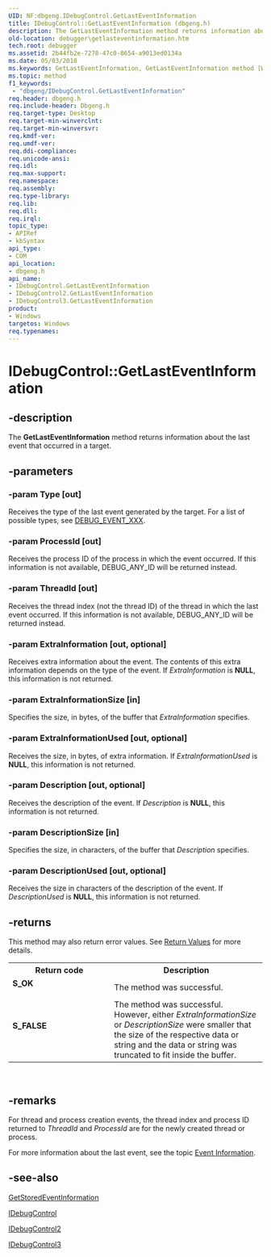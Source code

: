 ```yaml
---
UID: NF:dbgeng.IDebugControl.GetLastEventInformation
title: IDebugControl::GetLastEventInformation (dbgeng.h)
description: The GetLastEventInformation method returns information about the last event that occurred in a target.
old-location: debugger\getlasteventinformation.htm
tech.root: debugger
ms.assetid: 2b44fb2e-7278-47c0-8654-a9013ed0134a
ms.date: 05/03/2018
ms.keywords: GetLastEventInformation, GetLastEventInformation method [Windows Debugging], GetLastEventInformation method [Windows Debugging],IDebugControl interface, GetLastEventInformation method [Windows Debugging],IDebugControl2 interface, GetLastEventInformation method [Windows Debugging],IDebugControl3 interface, IDebugControl interface [Windows Debugging],GetLastEventInformation method, IDebugControl.GetLastEventInformation, IDebugControl2 interface [Windows Debugging],GetLastEventInformation method, IDebugControl2::GetLastEventInformation, IDebugControl3 interface [Windows Debugging],GetLastEventInformation method, IDebugControl3::GetLastEventInformation, IDebugControl::GetLastEventInformation, IDebugControl_4016bdce-0386-4c6f-9039-9a4046f3805b.xml, dbgeng/IDebugControl2::GetLastEventInformation, dbgeng/IDebugControl3::GetLastEventInformation, dbgeng/IDebugControl::GetLastEventInformation, debugger.getlasteventinformation
ms.topic: method
f1_keywords:
 - "dbgeng/IDebugControl.GetLastEventInformation"
req.header: dbgeng.h
req.include-header: Dbgeng.h
req.target-type: Desktop
req.target-min-winverclnt: 
req.target-min-winversvr: 
req.kmdf-ver: 
req.umdf-ver: 
req.ddi-compliance: 
req.unicode-ansi: 
req.idl: 
req.max-support: 
req.namespace: 
req.assembly: 
req.type-library: 
req.lib: 
req.dll: 
req.irql: 
topic_type:
- APIRef
- kbSyntax
api_type:
- COM
api_location:
- dbgeng.h
api_name:
- IDebugControl.GetLastEventInformation
- IDebugControl2.GetLastEventInformation
- IDebugControl3.GetLastEventInformation
product:
- Windows
targetos: Windows
req.typenames: 
---
```


# IDebugControl::GetLastEventInformation


## -description


The <b>GetLastEventInformation</b>  method returns information about the last event that occurred in a target.


## -parameters




### -param Type [out]

Receives the type of the last event generated by the target.  For a list of possible types, see <a href="https://docs.microsoft.com/previous-versions/ff541478(v=vs.85)">DEBUG_EVENT_XXX</a>.


### -param ProcessId [out]

Receives the process ID of the process in which the event occurred.  If this information is not available, DEBUG_ANY_ID will be returned instead.


### -param ThreadId [out]

Receives the thread index (not the thread ID) of the thread in which the last event occurred.  If this information is not available, DEBUG_ANY_ID will be returned instead.


### -param ExtraInformation [out, optional]

Receives extra information about the event.  The contents of this extra information depends on the type of the event.  If <i>ExtraInformation</i> is <b>NULL</b>, this information is not returned.


### -param ExtraInformationSize [in]

Specifies the size, in bytes, of the buffer that <i>ExtraInformation</i> specifies.


### -param ExtraInformationUsed [out, optional]

Receives the size, in bytes, of extra information.  If <i>ExtraInformationUsed</i> is <b>NULL</b>, this information is not returned.


### -param Description [out, optional]

Receives the description of the event.  If <i>Description</i> is <b>NULL</b>, this information is not returned.


### -param DescriptionSize [in]

Specifies the size, in characters, of the buffer that <i>Description</i> specifies.


### -param DescriptionUsed [out, optional]

Receives the size in characters of the description of the event.  If <i>DescriptionUsed </i>is <b>NULL</b>, this information is not returned.


## -returns



This method may also return error values.  See <a href="https://docs.microsoft.com/windows-hardware/drivers/debugger/hresult-values">Return Values</a> for more details.

<table>
<tr>
<th>Return code</th>
<th>Description</th>
</tr>
<tr>
<td width="40%">
<dl>
<dt><b>S_OK</b></dt>
</dl>
</td>
<td width="60%">
The method was successful.

</td>
</tr>
<tr>
<td width="40%">
<dl>
<dt><b>S_FALSE</b></dt>
</dl>
</td>
<td width="60%">
The method was successful.  However, either <i>ExtraInformationSize</i> or <i>DescriptionSize</i> were smaller that the size of the respective data or string and the data or string was truncated to fit inside the buffer.

</td>
</tr>
</table>
 




## -remarks



For thread and process creation events, the thread index and process ID returned to <i>ThreadId</i> and <i>ProcessId</i> are for the newly created thread or process.

For more information about the last event, see the topic <a href="https://docs.microsoft.com/windows-hardware/drivers/debugger/event-information">Event Information</a>.




## -see-also




<a href="https://docs.microsoft.com/windows-hardware/drivers/ddi/dbgeng/nf-dbgeng-idebugcontrol4-getstoredeventinformation">GetStoredEventInformation</a>



<a href="https://docs.microsoft.com/windows-hardware/drivers/ddi/dbgeng/nn-dbgeng-idebugcontrol">IDebugControl</a>



<a href="https://docs.microsoft.com/windows-hardware/drivers/ddi/dbgeng/nn-dbgeng-idebugcontrol2">IDebugControl2</a>



<a href="https://docs.microsoft.com/windows-hardware/drivers/ddi/dbgeng/nn-dbgeng-idebugcontrol3">IDebugControl3</a>
 

 

